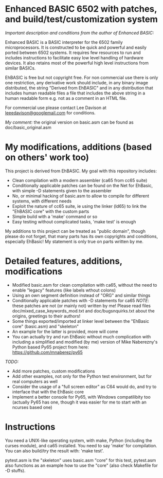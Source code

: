 # Enhanced BASIC 6502 with patches, and build/test/customization system

*Important description and conditions from the author of Enhanced BASIC:*

Enhanced BASIC is a BASIC interpreter for the 6502 family microprocessors. It
is constructed to be quick and powerful and easily ported between 6502 systems.
It requires few resources to run and includes instructions to facilitate easy
low level handling of hardware devices. It also retains most of the powerful
high level instructions from similar BASICs.

EhBASIC is free but not copyright free. For non commercial use there is only one
restriction, any derivative work should include, in any binary image distributed,
the string "Derived from EhBASIC" and in any distribution that includes human
readable files a file that includes the above string in a human readable form
e.g. not as a comment in an HTML file.

For commercial use please contact Lee Davison at leeedavison@googlemail.com
for conditions.

*My comment:* the original version on basic.asm can be found as
doc/basic_original.asm

# My modifications, additions (based on others' work too)

This project is derived from EhBASIC. My goal with this repository includes:

* Clean compilation with a modern assembler (ca65 from cc65 suite)
* Conditionally applicable patches can be found on the Net for EhBasic,
  with simple -D statements given to the assembler
* No, or minimal hacking of basic.asm to allow to compile for different
  systems, with different needs
* Exploit the nature of cc65 suite, ie using the linker (ld65) to link
  the "EhBASIC core" with the custom parts
* Simple build with a 'make' command or so
* Easy testing without complicated tasks, 'make test' is enough

My additions to this project can be treated as "public domain", though please
do not forget, that many parts has its own copyrights and conditions, especially
EhBasic! My statement is only true on parts written by me.

# Detailed features, additions, modifications

* Modified basic.asm for clean compilation with ca65, without the need to
  enable "legacy" features (like labels wthout colons)
* Using an own segment definition instead of "ORG" and similar things
* Conditionally applicable patches with -D statements for ca65
  *NOTE*: these patches are not (or mainly not) written by me! Please
  read files doc/mixed_case_keywords_mod.txt and doc/bugsnquirks.txt
  about the origins, greetings to their authors!
* Some things exported/imported at linker level between the "EhBasic core"
  (basic.asm) and "skeleton"
* An example for the latter is provided, more will come
* You can actually try and run EhBasic without much complication with
  including a simplified and modified (by me) version of Mike Naberezny's
  Python based Py65 project from here: https://github.com/mnaberez/py65

*TODO:*

* Add more patches, custom modifications
* Add other examples, not only for the Python test environment, but for real
  computers as well
* Consider the usage of a "full screen editor" as C64 would do, and try to
  interface that with the EhBasic core
* Implement a better console for Py65, with Windows compatilibity too
  (actually Py65 has one, though it was easier for me to start with an ncurses
  based one)

# Instructions

You need a UNIX-like operating system, with make, Python (including the
curses module), and ca65 installed. You need to say 'make' for compilation.
You can also build/try the result with: 'make test'.

pytest.asm is the "skeleton" uses basic.asm "core" for this test, pytest.asm
also functions as an example how to use the "core" (also check Makefile for
-D stuffs).
